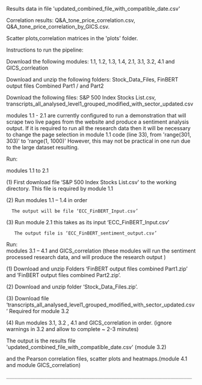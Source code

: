 Results data in file 'updated_combined_file_with_compatible_date.csv'

Correlation results: Q&A_tone_price_correlation.csv, Q&A_tone_price_correlation_by_GICS.csv. 

Scatter plots,correlation matrices in the 'plots' folder. 


Instructions to run the pipeline:

Download the following modules: 1.1, 1.2, 1.3, 1.4, 2.1, 3.1, 3.2, 4.1 and GICS_corrleation  

Download and unzip the following folders: Stock_Data_Files, FinBERT output files Combined Part1 / and Part2

Download the following files: S&P 500 Index Stocks List.csv, transcripts_all_analysed_level1_grouped_modified_with_sector_updated.csv

modules 1.1 - 2.1 are currently configured to run a demonstration that will scrape two live pages from the website and 
produce a sentiment analysis output. 
If it is required to run all the research data then it will be necessary 
to change the page selection in module 1.1 code (line 33), from 'range(301, 303)' to 'range(1, 1000)' 
However, this may not be practical in one run due to the large dataset resulting.


Run:

modules 1.1 to 2.1

(1) First download file ‘S&P 500 Index Stocks List.csv' to the working directory. This file is required by module 1.1

(2) Run modules 1.1 – 1.4 in order

      The output will be file ‘ECC_FinBERT_Input.csv’
      
(3) Run module 2.1 this takes as its input ‘ECC_FinBERT_Input.csv’

       The output file is ‘ECC_FinBERT_sentiment_output.csv’
       

Run:       
modules 3.1 – 4.1 and GICS_correlation (these modules will run the sentiment processed research data, and will produce the research output )

(1) Download and unzip Folders ‘FinBERT output files combined Part1.zip’ and ’FinBERT output files combined Part2.zip’.

(2)  Download and unzip folder ‘Stock_Data_Files.zip’.

(3)  Download file ‘transcripts_all_analysed_level1_grouped_modified_with_sector_updated.csv’ Required for module 3.2

(4) Run modules 3.1, 3.2 , 4.1 and GICS_correlation in order. (ignore warnings in 3.2 and allow to complete ~ 2-3 minutes)


The output is the results file 'updated_combined_file_with_compatible_date.csv' (module 3.2)

and the Pearson correlation files, scatter plots and heatmaps.(module 4.1 and module GICS_correlation)

    _____________________________________________________________________
